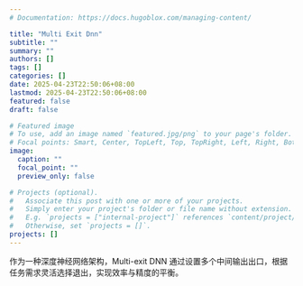 ```yaml
---
# Documentation: https://docs.hugoblox.com/managing-content/

title: "Multi Exit Dnn"
subtitle: ""
summary: ""
authors: []
tags: []
categories: []
date: 2025-04-23T22:50:06+08:00
lastmod: 2025-04-23T22:50:06+08:00
featured: false
draft: false

# Featured image
# To use, add an image named `featured.jpg/png` to your page's folder.
# Focal points: Smart, Center, TopLeft, Top, TopRight, Left, Right, BottomLeft, Bottom, BottomRight.
image:
  caption: ""
  focal_point: ""
  preview_only: false

# Projects (optional).
#   Associate this post with one or more of your projects.
#   Simply enter your project's folder or file name without extension.
#   E.g. `projects = ["internal-project"]` references `content/project/deep-learning/index.md`.
#   Otherwise, set `projects = []`.
projects: []
---
```


作为一种深度神经网络架构，Multi-exit DNN 通过设置多个中间输出出口，根据任务需求灵活选择退出，实现效率与精度的平衡。

